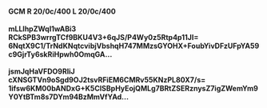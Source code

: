#### GCM R 20/0c/400 L 20/0c/400
**mLLlhpZWqI1wABi3**<br/>**RCkSPB3wrrgTCf9BKU4V3+6qJS/P4Wy0z5Rtp4p11JI=**<br/>**6NqtX9C1/TrNdKNqtcvibjVbshqH747MMzsGYOHX+FoubYivDFzUFpYA59c9GjrTy6skRiHpwh0OmqGA...**<br/><br/>
**jsmJqHaVFDO9RliJ**<br/>**cXNSGTVn9oSgd9OJ2tsvRFiEM6CMRv55KNzPL80X7/s=**<br/>**1ifsw6KM00bANDxG+K5ClSBpHyEojQMLg7BRtZSERznysZ7igZWemYm9Y0YtBTm8s7DYm94BzMmVfYAd...**